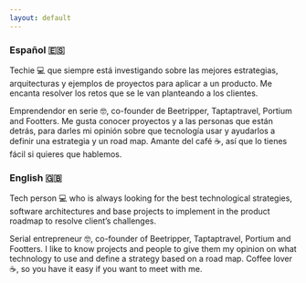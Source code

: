 ```yaml
---
layout: default
---
```



### Español 🇪🇸
Techie 💻 que siempre está investigando sobre las mejores estrategias, arquitecturas y ejemplos de proyectos para aplicar a un producto. Me encanta resolver los retos que se le van planteando a los clientes. 

Emprendendor en serie 🤓, co-founder de Beetripper, Taptaptravel, Portium and Footters. Me gusta conocer proyectos y a las personas que están detrás, para darles mi opinión sobre que tecnología usar y ayudarlos a definir una estrategia y un road map. Amante del café ☕️, así que lo tienes fácil si quieres que hablemos. 

### English 🇬🇧
Tech person 💻 who is always looking for the best technological strategies, software architectures and base projects to implement in the product roadmap to resolve client’s challenges. 

Serial entrepreneur 🤓, co-founder of Beetripper, Taptaptravel, Portium and Footters. I like to know projects and people to give them my opinion on what technology to use and define a strategy based on a road map. Coffee lover ☕️, so you have it easy if you want to meet with me.
